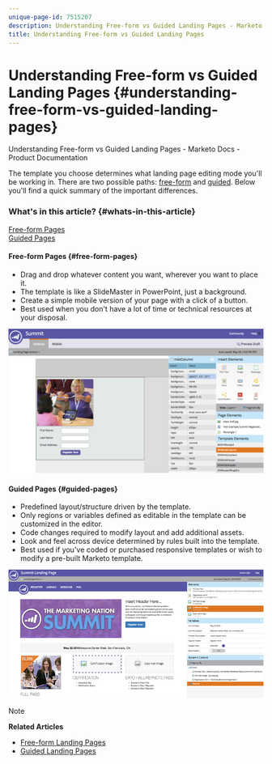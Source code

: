 ```yaml
---
unique-page-id: 7515207
description: Understanding Free-form vs Guided Landing Pages - Marketo Docs - Product Documentation
title: Understanding Free-form vs Guided Landing Pages
---
```


# Understanding Free-form vs Guided Landing Pages {#understanding-free-form-vs-guided-landing-pages}

Understanding Free-form vs Guided Landing Pages - Marketo Docs - Product Documentation

The template you choose determines what landing page editing mode you'll be working in. There are two possible paths: [free-form](../../../../product-docs/demand-generation/landing-pages/free-form-landing-pages.md) and [guided](../../../../product-docs/demand-generation/landing-pages/guided-landing-pages.md). Below you'll find a quick summary of the important differences.

### What's in this article? {#whats-in-this-article}

[Free-form Pages](#free-form-pages)  
[Guided Pages](#guided-pages)

#### Free-form Pages {#free-form-pages}

* Drag and drop whatever content you want, wherever you want to place it.
* The template is like a SlideMaster in PowerPoint, just a background.
* Create a simple mobile version of your page with a click of a button.
* Best used when you don't have a lot of time or technical resources at your disposal.

![](assets/image2015-5-20-17-3a50-3a53.png)

#### Guided Pages {#guided-pages}

* Predefined layout/structure driven by the template.
* Only regions or variables defined as editable in the template can be customized in the editor. 
* Code changes required to modify layout and add additional assets.
* Look and feel across device determined by rules built into the template. 
* Best used if you've coded or purchased responsive templates or wish to modify a pre-built Marketo template.

![](assets/two-1.png)

>[!NOTE]
>
>**Related Articles**
>
>* [Free-form Landing Pages](http://docs.marketo.com/display/public/DOCS/Free-Form+Landing+Pages)
>* [Guided Landing Pages](http://docs.marketo.com/display/DOCS/Guided+Landing+Pages)
>

